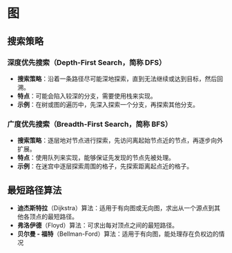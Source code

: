 # 图

## 搜索策略

### 深度优先搜索（Depth-First Search，简称 DFS）

-   **搜索策略**：沿着一条路径尽可能深地探索，直到无法继续或达到目标，然后回溯。
-   **特点**：可能会陷入较深的分支，需要使用栈来实现。
-   **示例**：在树或图的遍历中，先深入探索一个分支，再探索其他分支。

### 广度优先搜索（Breadth-First Search，简称 BFS）

-   **搜索策略**：逐层地对节点进行探索，先访问离起始节点近的节点，再逐步向外扩展。
-   **特点**：使用队列来实现，能够保证先发现的节点先被处理。
-   **示例**：在迷宫中逐层探索周围的格子，先探索距离起点近的格子。

## 最短路径算法

-   **迪杰斯特拉**（Dijkstra）算法：适用于有向图或无向图，求出从一个源点到其他各顶点的最短路径。
-   **弗洛伊德**（Floyd）算法：可求出每对顶点之间的最短路径。
-   **贝尔曼 - 福特**（Bellman-Ford）算法：适用于有向图，能处理存在负权边的情况
